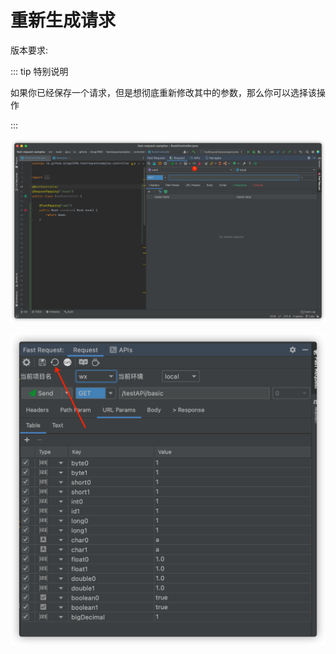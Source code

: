 # 重新生成请求

版本要求: <Badge text="2.0.0"/>

::: tip 特别说明

如果你已经保存一个请求，但是想彻底重新修改其中的参数，那么你可以选择该操作

:::

![regenerateNew](/img/regenerateNew.png)

![regenerate](/img/regenerate.png)
